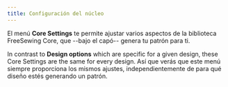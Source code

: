 ```yaml
---
title: Configuración del núcleo
---
```


El menú **Core Settings** te permite ajustar varios aspectos de la biblioteca FreeSewing Core, que --bajo el capó-- genera tu patrón para ti.

In contrast to **Design options** which are specific for a given design, these Core Settings are the same for every design. Así que verás que este menú siempre proporciona los mismos ajustes, independientemente de para qué diseño estés generando un patrón.

<ReadMore />

<ControlTip />


